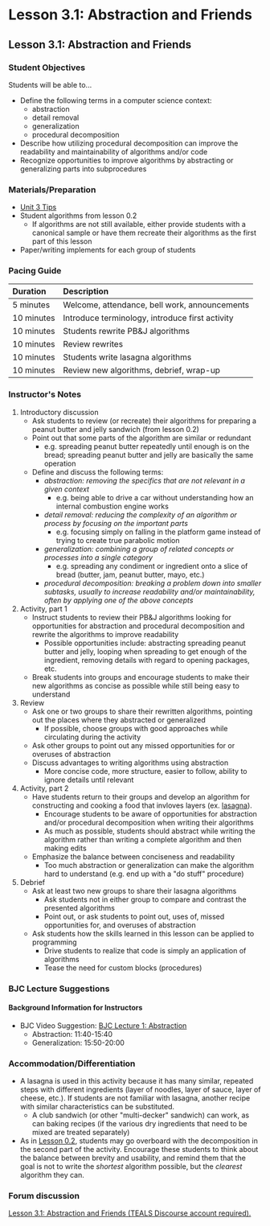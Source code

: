 # Lesson 3.1: Abstraction and Friends

## Lesson 3.1: Abstraction and Friends

### Student Objectives

Students will be able to...

* Define the following terms in a computer science context:
  * abstraction
  * detail removal
  * generalization
  * procedural decomposition
* Describe how utilizing procedural decomposition can improve the readability and maintainability of algorithms and/or code
* Recognize opportunities to improve algorithms by abstracting or generalizing parts into subprocedures

### Materials/Preparation

* [Unit 3 Tips](https://github.com/TEALSK12/introduction-to-computer-science/tree/1b0bf53d1227fa78fa4316e79dd49375fd1c622d/unit_3_tips.md)
* Student algorithms from lesson 0.2
  * If algorithms are not still available, either provide students with a canonical sample or have them recreate their algorithms as the first part of this lesson
* Paper/writing implements for each group of students

### Pacing Guide

| Duration | Description |
| :--- | :--- |
| 5 minutes | Welcome, attendance, bell work, announcements |
| 10 minutes | Introduce terminology, introduce first activity |
| 10 minutes | Students rewrite PB&J algorithms |
| 10 minutes | Review rewrites |
| 10 minutes | Students write lasagna algorithms |
| 10 minutes | Review new algorithms, debrief, wrap-up |

### Instructor's Notes

1. Introductory discussion
   * Ask students to review \(or recreate\) their algorithms for preparing a peanut butter and jelly sandwich \(from lesson 0.2\)
   * Point out that some parts of the algorithm are similar or redundant
     * e.g. spreading peanut butter repeatedly until enough is on the bread; spreading peanut butter and jelly are basically the same operation
   * Define and discuss the following terms:
     * _abstraction: removing the specifics that are not relevant in a given context_
       * e.g. being able to drive a car without understanding how an internal combustion engine works
     * _detail removal: reducing the complexity of an algorithm or process by focusing on the important parts_
       * e.g. focusing simply on falling in the platform game instead of trying to create true parabolic motion
     * _generalization: combining a group of related concepts or processes into a single category_
       * e.g. spreading any condiment or ingredient onto a slice of bread \(butter, jam, peanut butter, mayo, etc.\)
     * _procedural decomposition: breaking a problem down into smaller subtasks, usually to increase readability and/or maintainability, often by applying one of the above concepts_
2. Activity, part 1
   * Instruct students to review their PB&J algorithms looking for opportunities for abstraction and procedural decomposition and rewrite the algorithms to improve readability
     * Possible opportunities include: abstracting spreading peanut butter and jelly, looping when spreading to get enough of the ingredient, removing details with regard to opening packages, etc.
   * Break students into groups and encourage students to make their new algorithms as concise as possible while still being easy to understand
3. Review
   * Ask one or two groups to share their rewritten algorithms, pointing out the places where they abstracted or generalized
     * If possible, choose groups with good approaches while circulating during the activity
   * Ask other groups to point out any missed opportunities for or overuses of abstraction
   * Discuss advantages to writing algorithms using abstraction
     * More concise code, more structure, easier to follow, ability to ignore details until relevant
4. Activity, part 2
   * Have students return to their groups and develop an algorithm for constructing and cooking a food that invloves layers \(ex. [lasagna](https://en.wikipedia.org/wiki/Lasagne)\).  
     * Encourage students to be aware of opportunities for abstraction and/or procedural decomposition when writing their algorithms
     * As much as possible, students should abstract while writing the algorithm rather than writing a complete algorithm and then making edits
   * Emphasize the balance between conciseness and readability
     * Too much abstraction or generalization can make the algorithm hard to understand \(e.g. end up with a "do stuff" procedure\)
5. Debrief
   * Ask at least two new groups to share their lasagna algorithms
     * Ask students not in either group to compare and contrast the presented algorithms
     * Point out, or ask students to point out, uses of, missed opportunities for, and overuses of abstraction
   * Ask students how the skills learned in this lesson can be applied to programming
     * Drive students to realize that code is simply an application of algorithms
     * Tease the need for custom blocks \(procedures\)

### BJC Lecture Suggestions

#### Background Information for Instructors

* BJC Video Suggestion: [BJC Lecture 1: Abstraction](https://www.youtube.com/watch?v=Dxw9cIbzaLk)
  * Abstraction: 11:40-15:40
  * Generalization: 15:50-20:00

### Accommodation/Differentiation

* A lasagna is used in this activity because it has many similar, repeated steps with different ingredients \(layer of noodles, layer of sauce, layer of cheese, etc.\).  If students are not familiar with lasagna, another recipe with similar characteristics can be substituted.
  * A club sandwich \(or other "multi-decker" sandwich\) can work, as can baking recipes \(if the various dry ingredients that need to be mixed are treated separately\)
* As in [Lesson 0.2](../unit_0/lesson_02.md), students may go overboard with the decomposition in the second part of the activity.  Encourage these students to think about the balance between brevity and usability, and remind them that the goal is not to write the _shortest_ algorithm possible, but the _clearest_ algorithm they can.

### Forum discussion

 [Lesson 3.1: Abstraction and Friends \(TEALS Discourse account required\).](http://forums.tealsk12.org/c/intro-unit-3-variables-and-customization/lesson-3-1-abstraction-and-friends)

